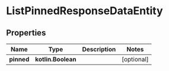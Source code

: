 
# ListPinnedResponseDataEntity

## Properties
Name | Type | Description | Notes
------------ | ------------- | ------------- | -------------
**pinned** | **kotlin.Boolean** |  |  [optional]



